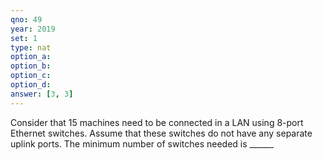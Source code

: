 ```yaml
---
qno: 49
year: 2019
set: 1
type: nat
option_a:
option_b:
option_c:
option_d:
answer: [3, 3]
---
```


Consider that 15 machines need to be connected in a LAN using 8-port Ethernet switches. Assume that these switches do not have any separate uplink ports. The minimum number of switches needed is ______